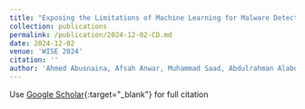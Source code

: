 ```yaml
---
title: "Exposing the Limitations of Machine Learning for Malware Detection Under Concept Drift"
collection: publications
permalink: /publication/2024-12-02-CD.md
date: 2024-12-02
venue: 'WISE 2024'
citation: ''
author: 'Ahmed Abusnaina, Afsah Anwar, Muhammad Saad, Abdulrahman Alabduljabbar, Rhongho Jang, Saeed Salem, David Mohaisen'
---
```

Use [Google Scholar](https://scholar.google.com/scholar?q=A+Robust+Counting+Sketch+for+Data+Plane+Intrusion+Detection){:target="_blank"} for full citation

